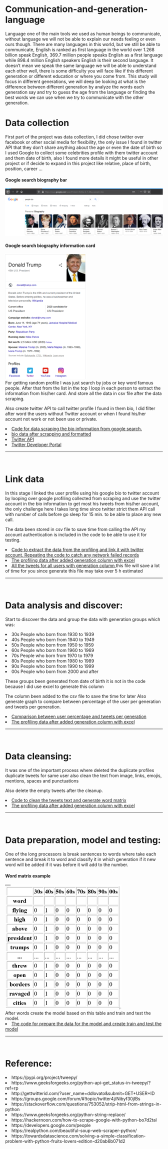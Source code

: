 # Communication-and-generation-language
Language one of the main tools we used as human beings to communicate, without language we will not be able to explain our needs feeling or even ours though. There are many languages in this world, but we still be able to communicate, English is ranked as first language in the world over 1.268 billion speak English, 369.7 million people speaks English as a first language while 898.4 million English speakers English is their second language. It doesn’t mean we speak the same language we will be able to understand each other well, there is some difficulty you will face like if this different generation or different education or where you come from. This study will focus in different generations, we will deep be looking at what is the difference between different generation by analyze the words each generation say and try to guess the age from the language or finding the best words we can use when we try to communicate with the other generation.


# Data collection
First part of the project was data collection, I did chose twitter over facebook or other social media for flexibility, the only issue I found in twitter API that they don’t share anything about the age or even the date of birth so I used Google to collect some celebrities profile with them twitter account and them date of birth, also I found more details it might be useful in other project or if decide to expand in this project like relative, place of birth, position, career …
<div><h4>Google search biography bar</h4></div>
<img src='https://github.com/Maly707/Communication-and-generation-language/blob/master/images/Capture.PNG' title='google search people bar'/>

<div style='style="text-align: center;"'>
<h4>Google search biography information card</h4>
<img src='https://github.com/Maly707/Communication-and-generation-language/blob/master/images/bio%20bar.PNG' title='google search people bar' height="400"/>
<br>
</div>
For getting random profile I was just search by jobs or key word famous people.
After that from the list in the top I loop in each person to extract the information from his/her card.
And store all the data in csv file after the data scraping.

Also create twitter API to call twitter profile I found in them bio, I did filter after word the users without Twitter account or when I found his/her account not work or not been use or private.

<li><a href='https://github.com/Maly707/Communication-and-generation-language/blob/master/scrapingGoogleSearch.ipynb'>Code for data scraping the bio information from google search.</a></li>
<li><a href='https://github.com/Maly707/Communication-and-generation-language/blob/master/Celebrities%20bio.csv'>bio data after scrapping and formatted </a></li>
<li><a href='https://github.com/Maly707/Communication-and-generation-language/blob/master/TwitterAPI.ipynb'>Twitter API</a></li>
<li><a href='https://developer.twitter.com/en'>Twitter Developer Portal</a></li>
<hr><br>

# Link data
In this stage I linked the user profile using his google bio to twitter account by looping over google profiling collected from scraping and use the twitter account in the bio information to get most his tweets from his/her account, the only challenge here I takes long time since twitter strict them API call with number of calls before go sleep for 15 min. to be able to place any new call.

The data been stored in csv file to save time from calling the API my account authentication is included in the code to be able to use it for testing.
<li><a href='https://github.com/Maly707/Communication-and-generation-language/blob/master/extractUserProfileAndTweets.ipynb'>Code to extract the data from the profiling and link it with twitter account. Repeating the code to catch any network failed records</a></li>
<li><a href='https://github.com/Maly707/Communication-and-generation-language/blob/master/data.csv'>The profiling data after added generation column with excel</a></li>
<li><a href='https://github.com/Maly707/Communication-and-generation-language/blob/master/tweetsData.csv'>All the tweets for all users with generation column </a>this file will save a lot of time for you since generate this file may take over 5 h estimated</li>
<hr><br>

# Data analysis and discover:
Start to discover the data and group the data with generation groups which was:

<li>30s	People who born from 1930 to 1939</li>
<li>40s	People who born from 1940 to 1949</li>
<li>50s	People who born from 1950 to 1959</li>
<li>60s	People who born from 1960 to 1969</li>
<li>70s	People who born from 1970 to 1979</li>
<li>80s	People who born from 1980 to 1989</li>
<li>90s	People who born from 1990 to 1999</li>
<li>00s	People who born from 2000 and after</li>

These groups been generated from date of birth it is not in the code because I did use excel to generate this column

The column been added to the csv file to save the time for later
Also generate graph to compare between percentage of the user per generation and tweets per generation.


<li><a href='https://github.com/Maly707/Communication-and-generation-language/blob/master/DataDiscovery.ipynb'>Comparison between user percentage and tweets per generation</a></li>
<li><a href='https://github.com/Maly707/Communication-and-generation-language/blob/master/data.csv'>The profiling data after added generation column with excel</a></li>
<hr><br>

# Data cleansing:
It was one of the important process where deleted the duplicate profiles duplicate tweets for same user also clean the text from image, links, emojis, mentions, spaces and punctuations

Also delete the empty tweets after the cleanup. 

<li><a href='https://github.com/Maly707/Communication-and-generation-language/blob/master/dataCleansing.ipynb'>Code to clean the tweets text and generate word matrix</a></li>
<li><a href='https://github.com/Maly707/Communication-and-generation-language/blob/master/wordMatrix.csv'>The profiling data after added generation column with excel</a></li>
<hr><br>


# Data preparation, model and testing:
One of the long processors is break sentences to words where take each sentence and break it to word and classify it in which generation if it new word will be added if it was before it will add to the number.

<div style='style="text-align: center;"'>
<h4>Word matrix example</h4>
<img src='https://github.com/Maly707/Communication-and-generation-language/blob/master/images/wordMatrix.PNG' title='Word matrix example' height="400"/>
<br>
</div>
After words create the model based on this table and train and test the model.

<li><a href='https://github.com/Maly707/Communication-and-generation-language/blob/master/dataModeling.ipynb'>The code for prepare the data for the model and create train and test the model</a></li>
<hr><br>

# Reference:<br>
<li>https://pypi.org/project/tweepy/</li>
<li>https://www.geeksforgeeks.org/python-api-get_status-in-tweepy/?ref=rp</li>
<li>http://gettwitterid.com/?user_name=ddlovato&submit=GET+USER+ID</li>
<li>https://groups.google.com/forum/#!topic/twitter4j/Nibyf30jIBs</li>
<li>https://stackoverflow.com/questions/753052/strip-html-from-strings-in-python</li>
<li>https://www.geeksforgeeks.org/python-string-replace/<br>
<li>https://hackernoon.com/how-to-scrape-google-with-python-bo7d2tal</li>
<li>https://developers.google.com/people</li>
<li>https://realpython.com/beautiful-soup-web-scraper-python/</li>
<li>https://towardsdatascience.com/solving-a-simple-classification-problem-with-python-fruits-lovers-edition-d20ab6b071d2</li>

